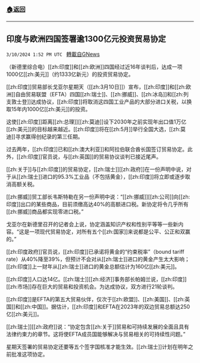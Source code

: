 ###  [:house:返回](README.md)
---


## 印度与欧洲四国签署逾1300亿元投资贸易协定
`3/10/2024 1:52 PM UTC ` [轉載自GNews](https://gnews.org/articles/2381903)

（新德里综合电）[[zh:印度]]和[[zh:欧洲]]四国经过近16年谈判后，达成一项1000亿[[zh:美元]]（约1333亿新元）的投资贸易协定。

[[zh:印度]]贸易部长戈亚尔星期天（[[zh:3月10日]]）宣布，[[zh:印度]]和[[zh:欧洲]]自由贸易联盟（EFTA）四国[[zh:瑞士]]、[[zh:挪威]]、[[zh:冰岛]]和[[zh:列支敦士登]]达成协议，[[zh:印度]]将取消这四国工业产品的大部分进口关税，以换取15年内1000亿[[zh:美元]]的投资。

这使[[zh:印度]]距离[[zh:总理]][[zh:莫迪]]设下2030年之前实现年出口值1万亿[[zh:美元]]的目标越来越近。[[zh:印度]]将在[[zh:5月]]举行全国大选，[[zh:莫迪]]寻求赢得创纪录的第三任期。

过去两年，[[zh:印度]]已和[[zh:澳大利亚]]和阿拉伯联合酋长国签订贸易协定。此外，[[zh:印度]]官员说，与[[zh:英国]]的贸易协议谈判已接近尾声。

[[zh:关于]]与[[zh:印度]]的贸易协定，[[zh:瑞士]][[zh:政府]]在一份声明中说，对于从[[zh:瑞士]]进口的95.3%工业品（不包括黄金），[[zh:印度]]将立即或逐步取消高额关税。

[[zh:挪威]]贸工部长韦斯特勒在另一份声明中说：“[[zh:挪威]][[zh:公司]]向[[zh:印度]]出口的某些商品，目前须缴高达40%的高额进口税。新协定将令几乎所有[[zh:挪威]]商品都实现零进口税。”

戈亚尔在新德里召开的记者会上说，协定涵盖知识产权和性别平等等一些新内容。“这是一项现代贸易协定，对所有五个[[zh:国家]]来说都是公平、公正和双赢的。”

[[zh:印度政府]]官员说，[[zh:印度]]已承诺将黄金的“约束税率”（bound tariff rate）从40%降至39%，但预计不会对从[[zh:瑞士]]进口的黄金产生太大影响；[[zh:印度]]上一财年从[[zh:瑞士]]进口的黄金总额估计为160亿[[zh:美元]]。

[[zh:印度]]人口达14亿。[[zh:瑞士]][[zh:经济]]事务部长帕姆兰说，[[zh:印度]][[zh:市场]]存在巨大的贸易和投资机会。为达成协议，双方进行21轮谈判。

[[zh:印度]]是EFTA的第五大贸易伙伴，仅次于[[zh:欧盟]]、[[zh:美国]]、[[zh:英国]]和[[zh:中国]]。据估计，[[zh:印度]]和EFTA在2023年的双边贸易总额达250亿[[zh:美元]]。

[[zh:瑞士]][[zh:政府]]说：“协定包含[[zh:关于]]贸易和可持续发展的全面且具有法律约束力的章节。这将使EFTA成员国能够解决与贸易相关的可持续性问题。”

星期天签署的贸易协定还要等五个签字国核准才能生效。[[zh:瑞士]]计划在明年之前批准这项协定。
